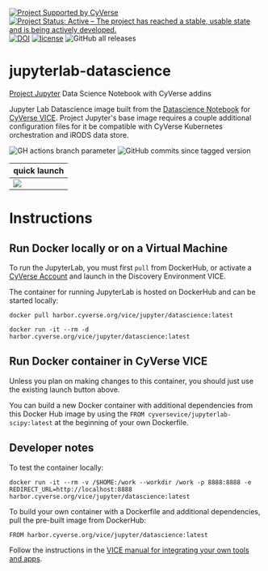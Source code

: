 [![Project Supported by CyVerse](https://de.cyverse.org/Powered-By-CyVerse-blue.svg)](https://learning.cyverse.org/projects/vice/en/latest/) [![Project Status: Active – The project has reached a stable, usable state and is being actively developed.](https://www.repostatus.org/badges/latest/active.svg)](https://www.repostatus.org/#active) [![DOI](https://zenodo.org/badge/DOI/10.5281/zenodo.4540701.svg)](https://doi.org/10.5281/zenodo.4540701)
 [![license](https://img.shields.io/badge/license-BSD3-red.svg?style=flat-square)](https://opensource.org/licenses/BSD-3-Clause) ![GitHub all releases](https://img.shields.io/github/downloads/cyverse-vice/jupyterlab-datascience/total?style=flat-square)

# jupyterlab-datascience
[Project Jupyter](https://jupyter.org/) Data Science Notebook with CyVerse addins 

Jupyter Lab Datascience image built from the [Datascience Notebook](https://hub.docker.com/r/jupyter/datascience-notebook) for [CyVerse VICE](https://cyverse-visual-interactive-computing-environment.readthedocs-hosted.com/en/latest/index.html). Project Jupyter's base image requires a couple additional configuration files for it be compatible with CyVerse Kubernetes orchestration and iRODS data store.

![GH actions branch parameter](https://github.com/github/docs/actions/workflows/main.yml/badge.svg?branch=main) ![GitHub commits since tagged version](https://img.shields.io/github/commits-since/cyverse-vice/jupyterlab-datascience/latest/main?style=flat-square) 

quick launch | 
------------ | 
<a href="https://de.cyverse.org/apps/de/cc77b788-bc45-11eb-9934-008cfa5ae621/launch?saved-launch-id=4ab1f690-f360-4bba-bef9-d22f9f7b82f9" target="_blank"><img src="https://img.shields.io/badge/Datascience-latest-orange?style=plastic&logo=jupyter"></a> |

# Instructions

## Run Docker locally or on a Virtual Machine

To run the JupyterLab, you must first `pull` from DockerHub, or activate a [CyVerse Account](https://user.cyverse.org/services/mine) and launch in the Discovery Environment VICE.

The container for running JupyterLab is hosted on DockerHub and can be started locally:


```
docker pull harbor.cyverse.org/vice/jupyter/datascience:latest
```

```
docker run -it --rm -d harbor.cyverse.org/vice/jupyter/datascience:latest
```

## Run Docker container in CyVerse VICE

Unless you plan on making changes to this container, you should just use the existing launch button above.

You can build a new Docker container with additional dependencies from this Docker Hub image by using the `FROM cyversevice/jupyterlab-scipy:latest` at the beginning of your own Dockerfile.

## Developer notes

To test the container locally:

```
docker run -it --rm -v /$HOME:/work --workdir /work -p 8888:8888 -e REDIRECT_URL=http://localhost:8888 harbor.cyverse.org/vice/jupyter/datascience:latest
```

To build your own container with a Dockerfile and additional dependencies, pull the pre-built image from DockerHub:

```
FROM harbor.cyverse.org/vice/jupyter/datascience:latest
```

Follow the instructions in the [VICE manual for integrating your own tools and apps](https://cyverse-visual-interactive-computing-environment.readthedocs-hosted.com/en/latest/developer_guide/building.html).
